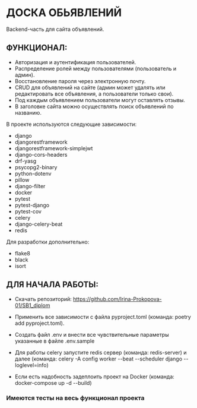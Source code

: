 # ДОСКА ОБЬЯВЛЕНИЙ

Backend-часть для сайта объявлений.

## ФУНКЦИОНАЛ:

* Авторизация и аутентификация пользователей.
* Распределение ролей между пользователями (пользователь и админ).
* Восстановление пароля через электронную почту.
* CRUD для объявлений на сайте (админ может удалять или редактировать все объявления, а пользователи только свои).
* Под каждым объявлением пользователи могут оставлять отзывы.
* В заголовке сайта можно осуществлять поиск объявлений по названию.

В проекте используются следующие зависимости:

* django
* djangorestframework
* djangorestframework-simplejwt
* django-cors-headers
* drf-yasg
* psycopg2-binary
* python-dotenv
* pillow
* django-filter
* docker
* pytest
* pytest-django
* pytest-cov
* celery
* django-celery-beat
* redis

Для разработки дополнительно:

* flake8
* black
* isort

## ДЛЯ НАЧАЛА РАБОТЫ:

* Скачать репозиторий: https://github.com/Irina-Prokopova-01/SB1_diplom

* Применить все зависимости с файла pyproject.toml
(команда: poetry add pyproject.toml).

* Создать файл .env и внести все чувствительные параметры указанные в файле .env.sample

* Для работы celery запустите redis сервер
(команда: redis-server) и далее (команда: celery -A config worker --beat --scheduler django --loglevel=info)

* Если есть надобность задеплоить проект на Docker
(команда: docker-compose up -d --build)


### Имеются тесты на весь функционал проекта

